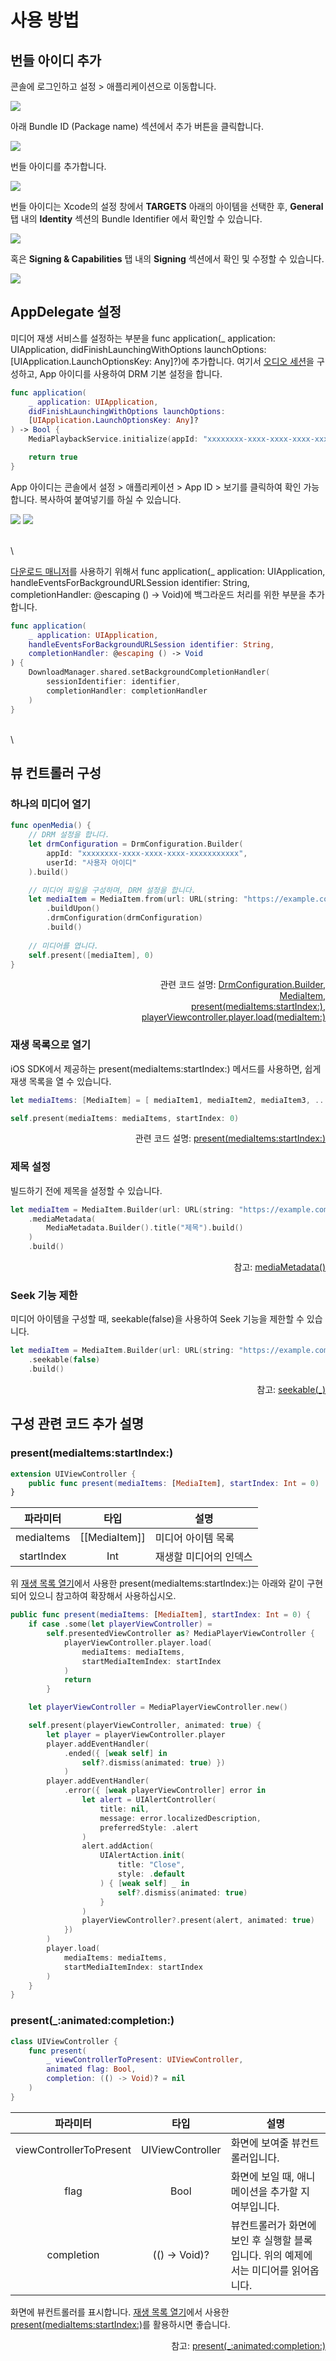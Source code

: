 # 사용 방법

## 번들 아이디 추가

콘솔에 로그인하고 설정 > 애플리케이션으로 이동합니다.

![](./img/console-menu-settings-application.png)

아래 Bundle ID (Package name) 섹션에서 추가 버튼을 클릭합니다.

![](./img/console-add-app-button.png)

번들 아이디를 추가합니다.

![](./img/console-add-app.png)

번들 아이디는 Xcode의 설정 창에서 **TARGETS** 아래의 아이템을 선택한 후, **General** 탭 내의 **Identity** 섹션의 Bundle Identifier 에서 확인할 수 있습니다. 

![](./img/bundle-id-from-general.png)

혹은 **Signing & Capabilities** 탭 내의 **Signing** 섹션에서 확인 및 수정할 수 있습니다.

![](./img/bundle-id-from-signing.png)

## AppDelegate 설정

미디어 재생 서비스를 설정하는 부분을 func application(_ application: UIApplication, didFinishLaunchingWithOptions launchOptions:  [UIApplication.LaunchOptionsKey: Any]?)에 추가합니다. 여기서 [오디오 세션](https://developer.apple.com/documentation/avfaudio/avaudiosession)을 구성하고, App 아이디를 사용하여 DRM 기본 설정을 합니다.

```swift
func application(
    _ application: UIApplication,
    didFinishLaunchingWithOptions launchOptions:
    [UIApplication.LaunchOptionsKey: Any]?
) -> Bool {
    MediaPlaybackService.initialize(appId: "xxxxxxxx-xxxx-xxxx-xxxx-xxxxxxxxxxx") // App 아이디

    return true
}
```

App 아이디는 콘솔에서 설정 > 애플리케이션 > App ID > 보기를 클릭하여 확인 가능합니다. 복사하여 붙여넣기를 하실 수 있습니다.

![](./img/console-app-id-btn.png)
![](./img/console-app-id.png)


\
\

[다운로드 매니저](../class/download-manager/home.md)를 사용하기 위해서 func application(_ application: UIApplication, handleEventsForBackgroundURLSession identifier: String, completionHandler: @escaping () -> Void)에 백그라운드 처리를 위한 부분을 추가합니다.

```swift
func application(
    _ application: UIApplication,
    handleEventsForBackgroundURLSession identifier: String,
    completionHandler: @escaping () -> Void
) {
    DownloadManager.shared.setBackgroundCompletionHandler(
        sessionIdentifier: identifier,
        completionHandler: completionHandler
    )
}
```

\
\

## 뷰 컨트롤러 구성

### 하나의 미디어 열기

```swift
func openMedia() {
    // DRM 설정을 합니다.
    let drmConfiguration = DrmConfiguration.Builder(
        appId: "xxxxxxxx-xxxx-xxxx-xxxx-xxxxxxxxxxx",
        userId: "사용자 아이디"
    ).build()

    // 미디어 파일을 구성하며, DRM 설정을 합니다.
    let mediaItem = MediaItem.from(url: URL(string: "https://example.com/media.mp4")!)
        .buildUpon()
        .drmConfiguration(drmConfiguration)
        .build()
	
    // 미디어를 엽니다. 
    self.present([mediaItem], 0)
}
```

<div align="right">
관련 코드 설명: <a href="../class/drm-configuration-builder/home.md">DrmConfiguration.Builder</a>,<br>
<a href="../struct/media-item/home.md">MediaItem</a>,<br>
<a href="#presentmediaitemsstartindex">present(mediaItems:startIndex:)</a>,<br>
<a href="../class/media-player/details.md#loadmediaitem">playerViewcontroller.player.load(mediaItem:)</a>
</div>

### 재생 목록으로 열기
iOS SDK에서 제공하는 present(mediaItems:startIndex:) 메서드를 사용하면, 쉽게 재생 목록을 열 수 있습니다.

```swift
let mediaItems: [MediaItem] = [ mediaItem1, mediaItem2, mediaItem3, ...]

self.present(mediaItems: mediaItems, startIndex: 0)
```

<div align="right">
관련 코드 설명: <a href="#presentmediaitemsstartindex">present(mediaItems:startIndex:)</a>
</div>

### 제목 설정
빌드하기 전에 제목을 설정할 수 있습니다.

```swift
let mediaItem = MediaItem.Builder(url: URL(string: "https://example.com/media.mp4")!)
    .mediaMetadata(
        MediaMetadata.Builder().title("제목").build()
    )
    .build()
```

<div align="right">
참고: <a href="../class/media-item-builder/details.md#mediametadata_">mediaMetadata()</a>
</div>

### Seek 기능 제한
미디어 아이템을 구성할 때, seekable(false)을 사용하여 Seek 기능을 제한할 수 있습니다.

```swift
let mediaItem = MediaItem.Builder(url: URL(string: "https://example.com/media.mp4")!)
    .seekable(false)
    .build()
```

<div align="right">
참고: <a href="../class/media-item-builder/details.md#seekable_">seekable(_)</a>
</div>

## 구성 관련 코드 추가 설명

### present(mediaItems:startIndex:)
```swift
extension UIViewController {
    public func present(mediaItems: [MediaItem], startIndex: Int = 0)
}
```
|파라미터|타입|설명|
|:--:|:--:|--|
|mediaItems|\[[MediaItem]\]|미디어 아이템 목록|
|startIndex|Int|재생할 미디어의 인덱스|

위 [재생 목록 열기](#재생-목록으로-열기)에서 사용한 present(mediaItems:startIndex:)는 아래와 같이 구현되어 있으니 참고하여 확장해서 사용하십시오.

```swift
public func present(mediaItems: [MediaItem], startIndex: Int = 0) {
    if case .some(let playerViewController) = 
        self.presentedViewController as? MediaPlayerViewController {
            playerViewController.player.load(
                mediaItems: mediaItems,
                startMediaItemIndex: startIndex
            )
            return
        }

    let playerViewController = MediaPlayerViewController.new()

    self.present(playerViewController, animated: true) {
        let player = playerViewController.player
        player.addEventHandler(
            .ended({ [weak self] in
                self?.dismiss(animated: true) })
            )
        player.addEventHandler(
            .error({ [weak playerViewController] error in
                let alert = UIAlertController(
                    title: nil,
                    message: error.localizedDescription,
                    preferredStyle: .alert
                )
                alert.addAction(
                    UIAlertAction.init(
                        title: "Close",
                        style: .default
                    ) { [weak self] _ in
                        self?.dismiss(animated: true)
                    }
                )
                playerViewController?.present(alert, animated: true)
            })
        )
        player.load(
            mediaItems: mediaItems,
            startMediaItemIndex: startIndex
        )
    }
}
```

### present(_:animated:completion:)
```swift
class UIViewController {
    func present(
        _ viewControllerToPresent: UIViewController,
        animated flag: Bool,
        completion: (() -> Void)? = nil
    )
}
```
|파라미터|타입|설명|
|:--:|:--:|--|
|viewControllerToPresent|UIViewController|화면에 보여줄 뷰컨트롤러입니다.|
|flag|Bool|화면에 보일 때, 애니메이션을 추가할 지 여부입니다.|
|completion|(() -> Void)?|뷰컨트롤러가 화면에 보인 후 실행할 블록입니다. 위의 예제에서는 미디어를 읽어옵니다.|

화면에 뷰컨트롤러를 표시합니다. [재생 목록 열기](#재생-목록으로-열기)에서 사용한 [present(mediaItems:startIndex:)](#presentmediaitemsstartindex)를 활용하시면 좋습니다.

<div align="right">
참고: <a href="https://developer.apple.com/documentation/uikit/uiviewcontroller/1621380-present">present(_:animated:completion:)</a>
</div>
